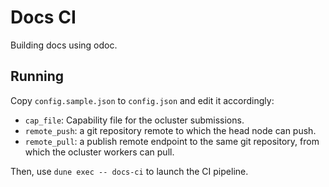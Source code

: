 # Docs CI

Building docs using odoc.

## Running

Copy `config.sample.json` to `config.json` and edit it accordingly:
- `cap_file`: Capability file for the ocluster submissions.
- `remote_push`: a git repository remote to which the head node can push.
- `remote_pull`: a publish remote endpoint to the same git repository, from which the ocluster workers can pull.

Then, use `dune exec -- docs-ci` to launch the CI pipeline. 

